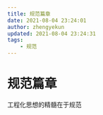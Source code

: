 ```yaml
---
title: 规范篇章
date: 2021-08-04 23:24:01
author: zhengyekun
updated: 2021-08-04 23:24:31
tags: 
	- 规范
---
```

# 规范篇章

工程化思想的精髓在于规范
